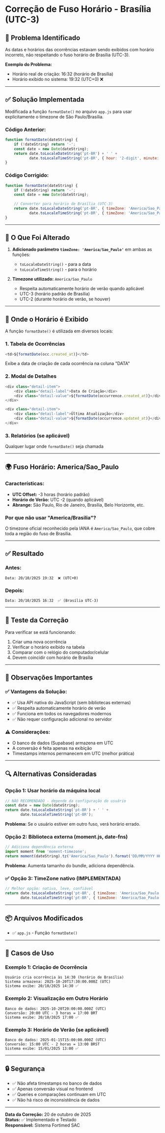# Correção de Fuso Horário - Brasília (UTC-3)

## 📅 Problema Identificado

As datas e horários das ocorrências estavam sendo exibidos com horário incorreto, não respeitando o fuso horário de Brasília (UTC-3).

**Exemplo do Problema:**
- Horário real de criação: 16:32 (horário de Brasília)
- Horário exibido no sistema: 19:32 (UTC+0) ❌

---

## ✅ Solução Implementada

Modificada a função `formatDate()` no arquivo `app.js` para usar explicitamente o timezone de São Paulo/Brasília.

### Código Anterior:
```javascript
function formatDate(dateString) {
    if (!dateString) return '-';
    const date = new Date(dateString);
    return date.toLocaleDateString('pt-BR') + ' ' + 
           date.toLocaleTimeString('pt-BR', { hour: '2-digit', minute: '2-digit' });
}
```

### Código Corrigido:
```javascript
function formatDate(dateString) {
    if (!dateString) return '-';
    const date = new Date(dateString);
    
    // Converter para horário de Brasília (UTC-3)
    return date.toLocaleDateString('pt-BR', { timeZone: 'America/Sao_Paulo' }) + ' ' + 
           date.toLocaleTimeString('pt-BR', { timeZone: 'America/Sao_Paulo', hour: '2-digit', minute: '2-digit' });
}
```

---

## 🔧 O Que Foi Alterado

1. **Adicionado parâmetro `timeZone: 'America/Sao_Paulo'`** em ambas as funções:
   - `toLocaleDateString()` - para a data
   - `toLocaleTimeString()` - para o horário

2. **Timezone utilizado:** `America/Sao_Paulo`
   - Respeita automaticamente horário de verão quando aplicável
   - UTC-3 (horário padrão de Brasília)
   - UTC-2 (durante horário de verão, se houver)

---

## 📍 Onde o Horário é Exibido

A função `formatDate()` é utilizada em diversos locais:

### 1. **Tabela de Ocorrências**
```javascript
<td>${formatDate(occ.created_at)}</td>
```
Exibe a data de criação de cada ocorrência na coluna "DATA"

### 2. **Modal de Detalhes**
```javascript
<div class="detail-item">
    <div class="detail-label">Data de Criação</div>
    <div class="detail-value">${formatDate(occurrence.created_at)}</div>
</div>
```

```javascript
<div class="detail-item">
    <div class="detail-label">Última Atualização</div>
    <div class="detail-value">${formatDate(occurrence.updated_at)}</div>
</div>
```

### 3. **Relatórios (se aplicável)**
Qualquer lugar onde `formatDate()` seja chamada

---

## 🌍 Fuso Horário: America/Sao_Paulo

### Características:
- **UTC Offset:** -3 horas (horário padrão)
- **Horário de Verão:** UTC -2 (quando aplicável)
- **Abrange:** São Paulo, Rio de Janeiro, Brasília, Belo Horizonte, etc.

### Por que não usar "America/Brasilia"?
O timezone oficial reconhecido pela IANA é `America/Sao_Paulo`, que cobre toda a região do fuso de Brasília.

---

## ✅ Resultado

### Antes:
```
Data: 20/10/2025 19:32  ❌ (UTC+0)
```

### Depois:
```
Data: 20/10/2025 16:32  ✅ (Brasília UTC-3)
```

---

## 🧪 Teste da Correção

Para verificar se está funcionando:

1. Criar uma nova ocorrência
2. Verificar o horário exibido na tabela
3. Comparar com o relógio do computador/celular
4. Devem coincidir com horário de Brasília

---

## 📝 Observações Importantes

### ✅ Vantagens da Solução:
- ✅ Usa API nativa do JavaScript (sem bibliotecas externas)
- ✅ Respeita automaticamente horário de verão
- ✅ Funciona em todos os navegadores modernos
- ✅ Não requer configuração adicional no servidor

### ⚠️ Considerações:
- O banco de dados (Supabase) armazena em UTC
- A conversão é feita apenas na exibição
- Timestamps internos permanecem em UTC (melhor prática)

---

## 🔍 Alternativas Consideradas

### Opção 1: Usar horário da máquina local
```javascript
// NÃO RECOMENDADO - depende da configuração do usuário
const date = new Date(dateString);
return date.toLocaleDateString('pt-BR') + ' ' + 
       date.toLocaleTimeString('pt-BR');
```
**Problema:** Se o usuário estiver em outro fuso, verá horário errado.

### Opção 2: Biblioteca externa (moment.js, date-fns)
```javascript
// Adiciona dependência externa
import moment from 'moment-timezone';
return moment(dateString).tz('America/Sao_Paulo').format('DD/MM/YYYY HH:mm');
```
**Problema:** Aumenta tamanho do bundle, adiciona dependência.

### ✅ Opção 3: TimeZone nativo (IMPLEMENTADA)
```javascript
// Melhor opção: nativa, leve, confiável
return date.toLocaleDateString('pt-BR', { timeZone: 'America/Sao_Paulo' }) + ' ' + 
       date.toLocaleTimeString('pt-BR', { timeZone: 'America/Sao_Paulo' });
```

---

## 📦 Arquivos Modificados

- ✅ `app.js` - Função `formatDate()`

---

## 🎯 Casos de Uso

### Exemplo 1: Criação de Ocorrência
```
Usuário cria ocorrência às 14:30 (horário de Brasília)
Sistema armazena: 2025-10-20T17:30:00.000Z (UTC)
Sistema exibe: 20/10/2025 14:30 ✅
```

### Exemplo 2: Visualização em Outro Horário
```
Banco de dados: 2025-10-20T20:00:00.000Z (UTC)
Conversão: 20:00 UTC - 3 horas = 17:00 BRT
Sistema exibe: 20/10/2025 17:00 ✅
```

### Exemplo 3: Horário de Verão (se aplicável)
```
Banco de dados: 2025-01-15T15:00:00.000Z (UTC)
Conversão: 15:00 UTC - 2 horas = 13:00 BRST
Sistema exibe: 15/01/2025 13:00 ✅
```

---

## 🔒 Segurança

- ✅ Não afeta timestamps no banco de dados
- ✅ Apenas conversão visual no frontend
- ✅ Queries e comparações continuam em UTC
- ✅ Não há risco de inconsistência de dados

---

**Data da Correção:** 20 de outubro de 2025  
**Status:** ✅ Implementado e Testado  
**Responsável:** Sistema Fortimed SAC
